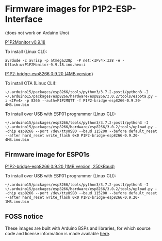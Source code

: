 # Firmware images for P1P2-ESP-Interface

(does not work on Arduino Uno)

[P1P2Monitor v0.9.18](P1P2Monitor-v0.9.18.ino.hex)

To install (Linux CLI):

```
avrdude -c avrisp -p atmega328p  -P net:<IPv4>:328 -e -Uflash:w:P1P2Monitor-0.9.18.ino.hex:i
```

[P1P2-bridge-esp8266 0.9.20 (4MB version)](P1P2-bridge-esp8266-0.9.20-4MB.ino.bin)

To install OTA (Linux CLI):

```
~/.arduino15/packages/esp8266/tools/python3/3.7.2-post1/python3 -I ~/.arduino15/packages/esp8266/hardware/esp8266/3.0.2/tools/espota.py -i <IPv4> -p 8266 --auth=P1P2MQTT -f P1P2-bridge-esp8266-0.9.20-4MB.ino.bin
```

To install over USB with ESP01 programmer (Linux CLI):

```
~/.arduino15/packages/esp8266/tools/python3/3.7.2-post1/python3 -I ~/.arduino15/packages/esp8266/hardware/esp8266/3.0.2/tools/upload.py --chip esp8266 --port /dev/ttyUSB0 --baud 115200 --before default_reset --after hard_reset write_flash 0x0 P1P2-bridge-esp8266-0.9.20-4MB.ino.bin
```
## Firmware image for ESP01s

[P1P2-bridge-esp8266 0.9.20 (1MB version, 250kBaud)](P1P2-bridge-esp8266-0.9.20-1MB.ino.bin)

To install over USB with ESP01 programmer (Linux CLI):

```
~/.arduino15/packages/esp8266/tools/python3/3.7.2-post1/python3 -I ~/.arduino15/packages/esp8266/hardware/esp8266/3.0.2/tools/upload.py --chip esp8266 --port /dev/ttyUSB0 --baud 115200 --before default_reset --after hard_reset write_flash 0x0 P1P2-bridge-esp8266-0.9.20-1MB.ino.bin
```

## FOSS notice

These images are built with Arduino BSPs and libraries, for which source code and license information is made available [here](../OSS_dependencies/README.md).
